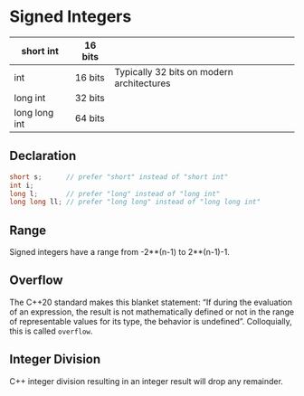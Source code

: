 # Signed Integers

| short int     | 16 bits |                                           |
|---------------|---------|-------------------------------------------|
| int           | 16 bits | Typically 32 bits on modern architectures |
| long int      | 32 bits |                                           |
| long long int | 64 bits |                                           |

## Declaration

```c++
short s;      // prefer "short" instead of "short int"
int i;
long l;       // prefer "long" instead of "long int"
long long ll; // prefer "long long" instead of "long long int"
```

## Range

Signed integers have a range from -2**(n-1) to 2**(n-1)-1.

## Overflow

The C++20 standard makes this blanket statement: “If during the evaluation of an expression, the result is not mathematically defined or not in the range of representable values for its type, the behavior is undefined”. Colloquially, this is called `overflow`.

## Integer Division

C++ integer division resulting in an integer result will drop any remainder.
